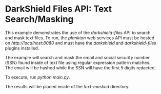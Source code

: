 # DarkShield Files API: Text Search/Masking

This example demonstrates the use of the *darkshield-files* API to search and 
mask text files. To run, the *plankton* web services API must be hosted on 
*http://localhost:8080* and must have the *darkshield* and *darkshield-files* 
plugins installed.

The example will search and mask the email and social security number (SSN) 
found inside of text file using regular expression pattern matches. The email
will be hashed while the SSN will have the first 5 digits redacted.

To execute, run *python main.py*.

The results will be placed inside of the *text-masked* directory.
